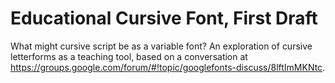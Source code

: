 # Educational Cursive Font, First Draft

What might cursive script be as a variable font? An exploration of cursive letterforms as a teaching tool, based on a conversation at https://groups.google.com/forum/#!topic/googlefonts-discuss/8lftImMKNtc.
